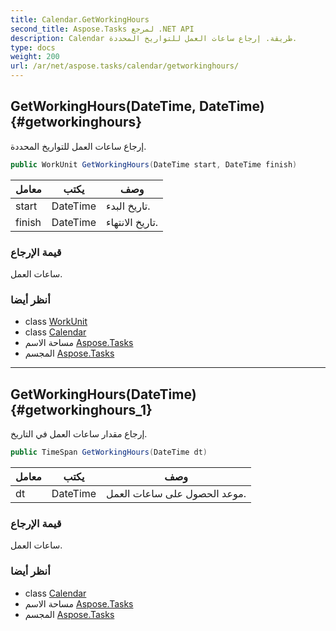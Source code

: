 ```yaml
---
title: Calendar.GetWorkingHours
second_title: Aspose.Tasks لمرجع .NET API
description: Calendar طريقة. إرجاع ساعات العمل للتواريخ المحددة.
type: docs
weight: 200
url: /ar/net/aspose.tasks/calendar/getworkinghours/
---
```

## GetWorkingHours(DateTime, DateTime) {#getworkinghours}

إرجاع ساعات العمل للتواريخ المحددة.

```csharp
public WorkUnit GetWorkingHours(DateTime start, DateTime finish)
```

| معامل | يكتب | وصف |
| --- | --- | --- |
| start | DateTime | تاريخ البدء. |
| finish | DateTime | تاريخ الانتهاء. |

### قيمة الإرجاع

ساعات العمل.

### أنظر أيضا

* class [WorkUnit](../../workunit/)
* class [Calendar](../)
* مساحة الاسم [Aspose.Tasks](../../calendar/)
* المجسم [Aspose.Tasks](../../../)

---

## GetWorkingHours(DateTime) {#getworkinghours_1}

إرجاع مقدار ساعات العمل في التاريخ.

```csharp
public TimeSpan GetWorkingHours(DateTime dt)
```

| معامل | يكتب | وصف |
| --- | --- | --- |
| dt | DateTime | موعد الحصول على ساعات العمل. |

### قيمة الإرجاع

ساعات العمل.

### أنظر أيضا

* class [Calendar](../)
* مساحة الاسم [Aspose.Tasks](../../calendar/)
* المجسم [Aspose.Tasks](../../../)


